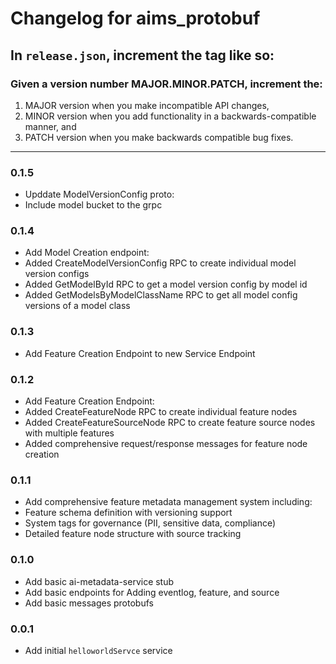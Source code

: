 # Changelog for aims_protobuf

## In `release.json`, increment the tag like so:

### Given a version number MAJOR.MINOR.PATCH, increment the:

1. MAJOR version when you make incompatible API changes,
2. MINOR version when you add functionality in a backwards-compatible manner, and
3. PATCH version when you make backwards compatible bug fixes.

---

### 0.1.5

- Upddate ModelVersionConfig proto:
- Include model bucket to the grpc

### 0.1.4

- Add Model Creation endpoint:
- Added CreateModelVersionConfig RPC to create individual model version configs
- Added GetModelById RPC to get a model version config by model id
- Added GetModelsByModelClassName RPC to get all model config versions of a model class

### 0.1.3

- Add Feature Creation Endpoint to new Service Endpoint

### 0.1.2

- Add Feature Creation Endpoint:
- Added CreateFeatureNode RPC to create individual feature nodes
- Added CreateFeatureSourceNode RPC to create feature source nodes with multiple features
- Added comprehensive request/response messages for feature node creation


### 0.1.1

- Add comprehensive feature metadata management system including:
- Feature schema definition with versioning support
- System tags for governance (PII, sensitive data, compliance)
- Detailed feature node structure with source tracking

### 0.1.0

- Add basic ai-metadata-service stub
- Add basic endpoints for Adding eventlog, feature, and source
- Add basic messages protobufs

### 0.0.1

- Add initial `helloworldServce` service
